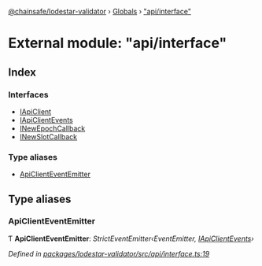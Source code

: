 [@chainsafe/lodestar-validator](../README.md) › [Globals](../globals.md) › ["api/interface"](_api_interface_.md)

# External module: "api/interface"

## Index

### Interfaces

* [IApiClient](../interfaces/_api_interface_.iapiclient.md)
* [IApiClientEvents](../interfaces/_api_interface_.iapiclientevents.md)
* [INewEpochCallback](../interfaces/_api_interface_.inewepochcallback.md)
* [INewSlotCallback](../interfaces/_api_interface_.inewslotcallback.md)

### Type aliases

* [ApiClientEventEmitter](_api_interface_.md#apiclienteventemitter)

## Type aliases

###  ApiClientEventEmitter

Ƭ **ApiClientEventEmitter**: *StrictEventEmitter‹EventEmitter, [IApiClientEvents](../interfaces/_api_interface_.iapiclientevents.md)›*

*Defined in [packages/lodestar-validator/src/api/interface.ts:19](https://github.com/ChainSafe/lodestar/blob/a7b4c5ad0/packages/lodestar-validator/src/api/interface.ts#L19)*
